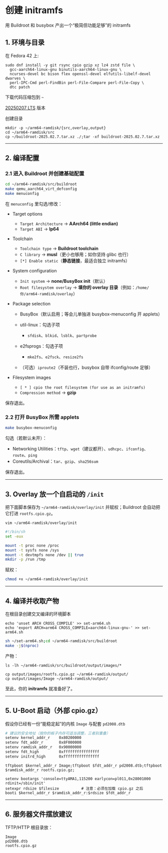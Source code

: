 # 创建 initramfs

用 Buildroot 和 busybox 产出一个“极简但功能足够”的 initramfs

## 1. 环境与目录

在 Fedora 42 上:

```text
sudo dnf install -y git rsync cpio gzip xz lz4 zstd file \
  gcc-aarch64-linux-gnu binutils-aarch64-linux-gnu \
  ncurses-devel bc bison flex openssl-devel elfutils-libelf-devel dwarves \
  perl-IPC-Cmd perl-FindBin perl-File-Compare perl-File-Copy \
  dtc patch
```

下载代码压缩包到 `~`

[20250207 LTS](https://buildroot.org/download.html) 版本

创建目录

```text
mkdir -p ~/arm64-ramdisk/{src,overlay,output}
cd ~/arm64-ramdisk/src
cp ~/buildroot-2025.02.7.tar.xz ./;tar -xf buildroot-2025.02.7.tar.xz
```

---

## 2. 编译配置

### 2.1 进入 Buildroot 并创建基础配置

```bash
cd ~/arm64-ramdisk/src/buildroot
make qemu_aarch64_virt_defconfig
make menuconfig
```

在 `menuconfig` 里勾选/修改：

* Target options

    * `Target Architecture` → **AArch64 (little endian)**
    * `Target ABI` → **lp64**

* Toolchain

    * `Toolchain type` → **Buildroot toolchain**
    * `C library` → **musl**（更小也够用；如你坚持 glibc 也行）
    * `[*] Enable static`（**静态链接**，最适合独立 initramfs）

* System configuration

    * `Init system` → **none/BusyBox init**（默认）
    * `Root filesystem overlay` → **填你的 overlay 目录**（例如：`/home/你/arm64-ramdisk/overlay`）

* Package selection

    * BusyBox（默认启用；等会儿单独进 busybox-menuconfig 开 applets）
    * util-linux：勾选子项

        * `sfdisk`、`blkid`、`lsblk`、`partprobe`
    * e2fsprogs：勾选子项

        * `mke2fs`、`e2fsck`、`resize2fs`
    * （可选）`iproute2`（不装也行，busybox 自带 ifconfig/route 足够）

* Filesystem images

    * `[ * ] cpio the root filesystem (for use as an initramfs)`
    * `Compression method` → **gzip**

保存退出。

### 2.2 打开 BusyBox 所需 applets

```bash
make busybox-menuconfig
```

勾选（若默认未开）：

* Networking Utilities：`tftp`、`wget`（建议都开）、`udhcpc`、`ifconfig`、`route`、`ping`
* Coreutils/Archival：`tar`、`gzip`、`sha256sum`

保存退出。

---

## 3. Overlay 放一个自启动的 `/init`

把下面脚本保存为 `~/arm64-ramdisk/overlay/init` 并赋权；Buildroot 会自动把它打进 `rootfs.cpio.gz`。

```text
vim ~/arm64-ramdisk/overlay/init
```

```sh
#!/bin/sh
set -eux

mount -t proc none /proc
mount -t sysfs none /sys
mount -t devtmpfs none /dev || true
mkdir -p /run /tmp
```

赋权：

```bash
chmod +x ~/arm64-ramdisk/overlay/init
```

---

## 4. 编译并收取产物

在根目录创建交叉编译的环境脚本

```text
echo 'unset ARCH CROSS_COMPILE' >> set-arm64.sh
echo 'export ARCH=arm64 CROSS_COMPILE=aarch64-linux-gnu-' >> set-arm64.sh
```

```bash
sh ~/set-arm64.sh;cd ~/arm64-ramdisk/src/buildroot
make -j$(nproc)
```

产物：

```text
ls -lh ~/arm64-ramdisk/src/buildroot/output/images/*
```

```text
cp output/images/rootfs.cpio.gz ~/arm64-ramdisk/output/
cp output/images/Image ~/arm64-ramdisk/output/
```

至此，你的 **initramfs** 就准备好了。

---

## 5. U-Boot 启动（外部 cpio.gz）

假设你已经有一份“能稳定起”的内核 `Image` 与配套 `pd2008.dtb`

```bash
# 建议的安全地址（按你的板子内存可适当调整，三者别重叠）
setenv kernel_addr_r    0x80200000
setenv fdt_addr_r       0x8F000000
setenv ramdisk_addr_r   0x90000000
setenv fdt_high         0xffffffffffffffff
setenv initrd_high      0xffffffffffffffff
```

```
tftpboot $kernel_addr_r Image;tftpboot $fdt_addr_r pd2008.dtb;tftpboot $ramdisk_addr_r rootfs.cpio.gz;
```

```text
setenv bootargs 'console=ttyAMA1,115200 earlycon=pl011,0x28001000 rdinit=/sbin/init'
setexpr rdsize $filesize          # 注意：必须在加载 cpio.gz 之后
booti $kernel_addr_r $ramdisk_addr_r:$rdsize $fdt_addr_r
```

---

## 6. 服务器文件摆放建议

TFTP/HTTP 根目录放：

```
Image
pd2008.dtb
rootfs.cpio.gz
```
